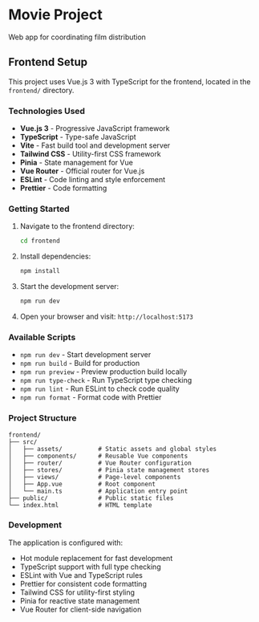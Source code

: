 # Movie Project
Web app for coordinating film distribution

## Frontend Setup

This project uses Vue.js 3 with TypeScript for the frontend, located in the `frontend/` directory.

### Technologies Used

- **Vue.js 3** - Progressive JavaScript framework
- **TypeScript** - Type-safe JavaScript
- **Vite** - Fast build tool and development server
- **Tailwind CSS** - Utility-first CSS framework
- **Pinia** - State management for Vue
- **Vue Router** - Official router for Vue.js
- **ESLint** - Code linting and style enforcement
- **Prettier** - Code formatting

### Getting Started

1. Navigate to the frontend directory:
   ```bash
   cd frontend
   ```

2. Install dependencies:
   ```bash
   npm install
   ```

3. Start the development server:
   ```bash
   npm run dev
   ```

4. Open your browser and visit: `http://localhost:5173`

### Available Scripts

- `npm run dev` - Start development server
- `npm run build` - Build for production
- `npm run preview` - Preview production build locally
- `npm run type-check` - Run TypeScript type checking
- `npm run lint` - Run ESLint to check code quality
- `npm run format` - Format code with Prettier

### Project Structure

```
frontend/
├── src/
│   ├── assets/          # Static assets and global styles
│   ├── components/      # Reusable Vue components
│   ├── router/          # Vue Router configuration
│   ├── stores/          # Pinia state management stores
│   ├── views/           # Page-level components
│   ├── App.vue          # Root component
│   └── main.ts          # Application entry point
├── public/              # Public static files
└── index.html           # HTML template
```

### Development

The application is configured with:
- Hot module replacement for fast development
- TypeScript support with full type checking
- ESLint with Vue and TypeScript rules
- Prettier for consistent code formatting
- Tailwind CSS for utility-first styling
- Pinia for reactive state management
- Vue Router for client-side navigation
